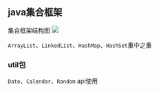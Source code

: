 ## java集合框架

集合框架结构图
![](http://ww1.sinaimg.cn/mw690/005ReCYTly1g4zrqz8gpnj30f00ihq39.jpg)

`ArrayList`、`LinkedList`、`HashMap`、`HashSet`重中之重


### util包
`Date`、`Calendar`、`Random` api使用